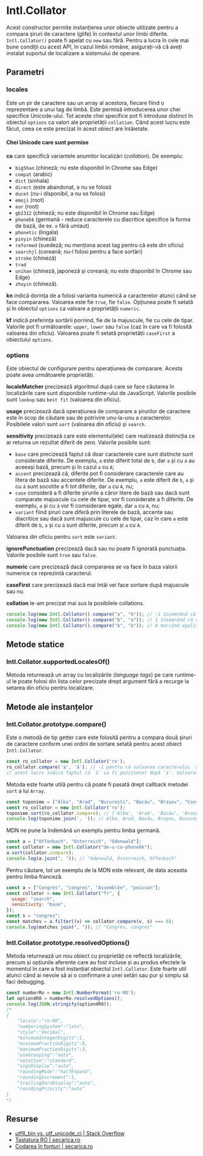 # Intl.Collator

Acest constructor permite instanțierea unor obiecte utilizate pentru a compara șiruri de caractere (glife) în contextul unor limbi diferite. `Intl.Collator()` poate fi apelat cu `new` sau fără. Pentru a lucra în cele mai bune condiții cu acest API, în cazul limbii române, asigurați-vă că aveți instalat suportul de localizare a sistemului de operare.

## Parametri

### locales

Este un șir de caractere sau un array al acestora, fiecare fiind o reprezentare a unui tag de limbă. Este permisă introducerea unor chei specifice Unicode-ului. Tot aceste chei specifice pot fi introduse distinct în obiectul `options` ca valori ale proprietății `collation`. Când acest lucru este făcut, ceea ce este precizat în acest obiect are întâietate.

#### Chei Unicode care sunt permise

**co** care specifică variantele anumitor localizări (*collation*). De exemplu:

- `big5han`  (chineză; nu este disponibil în Chrome sau Edge)
- `compat`   (arabic)
- `dict`     (sinhala)
- `direct`   (este abandonat, a nu se folosi)
- `ducet`    (nu-i disponibil, a nu se folosi)
- `emoji`    (root)
- `eor`      (root)
- `gb2312`   (chineză; nu este disponibil în Chrome sau Edge)
- `phonebk`  (germană - reduce caracterele cu diacritice specifice la forma de bază, de ex. `o` fără umlaut)
- `phonetic` (lingala)
- `pinyin`   (chineză)
- `reformed` (suedeză; nu menționa acest tag pentru că este din oficiu)
- `searchjl` (coreană; nu-l folosi pentru a face sortări)
- `stroke`   (chineză)
- `trad`
- `unihan`   (chineză, japoneză și coreană; nu este disponibil în Chrome sau Edge)
- `zhuyin`   (chineză).

**kn** indică dorința de a folosi varianta numerică a caracterelor atunci când se face compararea. Valoarea este fie `true`, fie `false`. Opțiunea poate fi setată și în obiectul `options` ca valoare a proprietății `numeric`.

**kf** indică preferința sortării pornind, fie de la majuscule, fie cu cele de tipar. Valorile pot fi următoarele: `upper`, `lower` sau `false` (caz în care va fi folosită valoarea din oficiu). Valoarea poate fi setată proprietății `caseFirst` a obiectului `options`.

### options

Este obiectul de configurare pentru operațiunea de comparare. Acesta poate avea următoarele proprietăți.

**localeMatcher** precizează algoritmul după care se face căutarea în localizările care sunt disponibile runtime-ului de JavaScript. Valorile posibile sunt `lookup` sau `best fit` (valoarea din oficiu).

**usage** precizează dacă operațiunea de comparare a șirurilor de caractere este în scop de căutare sau de potrivire unu-la-unu a caracterelor. Posibilele valori sunt `sort` (valoarea din oficiu) și `search`.

**sensitivity** precizează care este elementul(ele) care realizează distincția ce ar returna un rezultat diferit de zero. Valorile posibile sunt:

- `base` care precizează faptul că doar caracterele care sunt distincte sunt considerate diferite. De exemplu, `a` este diferit total de `b`, dar `a` și cu `á` au aceeași bază, precum și în cazul `a` cu `A`;
- `accent` precizează că, diferite pot fi considerare caracterele care au litera de bază sau accentele diferite. De exemplu, `a` este diferit de `b`, `a` și cu `á` sunt socotite a fi tot diferite, dar `a` cu `A`, nu;
- `case` consideră a fi diferite șirurile a căror litere de bază sau dacă sunt comparate majuscule cu cele de tipar, vor fi considerate a fi diferite. De exemplu, `a` și cu `á` vor fi comsiderare egale, dar  `a` cu `A`, nu;
- `variant` fiind șiruri care diferă prin literele de bază, accente sau diacritice sau dacă sunt majuscule cu cele de tipar, caz în care `a` este diferit de `b`, `a` și cu `á` sunt diferite, precum și `a` cu `A`.

Valoarea din oficiu pentru `sort` este `variant`.

**ignorePunctuation** precizează dacă sau nu poate fi ignorată punctuația. Valorile posibile sunt `true` sau `false`.

**numeric** care precizează dacă compararea se va face în baza valorii numerice ce reprezintă caracterul.

**caseFirst** care precizează dacă mai întâi vei face sortare după majuscule sau nu.

**collation** le-am precizat mai sus la posibilele collations.

```javascript
console.log(new Intl.Collator().compare("a", "b")); // -1 însemnând că cele două caractere sunt diferite - valoare celui de-al doilea fiind mai mare decât primul din comparație
console.log(new Intl.Collator().compare("b", "a")); // 1 însemnând că valoarea primului este mai mare decât a celui de-al doilea
console.log(new Intl.Collator().compare("b", "b")); // 0 marcând egalitatea între cele două caractere
```

## Metode statice

### Intl.Collator.supportedLocalesOf()

Metoda returnează un array cu localizările (*language tags*) pe care runtime-ul le poate folosi din lista celor precizate drept argument fără a recurge la setarea din oficiu pentru localizare.

## Metode ale instanțelor

### Intl.Collator.prototype.compare()

Este o metodă de tip getter care este folosită pentru a compara două șiruri de caractere conform unei ordini de sortare setată pentru acest obiect `Intl.Collator`.

```javascript
const ro_collator = new Intl.Collator('ro');
ro_collator.compare('a', 'ă'); // -1 pentru că valoarea caracterului `ă` este mai mare decât a lui `a`.
// acest lucru indică faptul că `ă` va fi poziționat după `a`. Valoarea negativă înseamnă că operandul (caracterul) din stânga e mai mic ca valoare decât cel cu care este comparat
```

Metoda este foarte utilă pentru că poate fi pasată drept callback metodei `sort` a lui `Array`.

```javascript
const toponime = ["Alba", "Arad", "București", "Bacău", "Brașov", "Constanța", "Cluj-Napoca"]; // array de sortat
const ro_collator = new Intl.Collator('ro');
toponime.sort(ro_collator.compare); // ['Alba', 'Arad', 'Bacău', 'Brașov', 'București', 'Cluj-Napoca', 'Constanța']
console.log(toponime.join(', ')); // Alba, Arad, Bacău, Brașov, București, Cluj-Napoca, Constanța
```

MDN ne pune la îndemână un exemplu pentru limba germană.

```javascript
const a = ["Offenbach", "Österreich", "Odenwald"];
const collator = new Intl.Collator("de-u-co-phonebk");
a.sort(collator.compare);
console.log(a.join(", ")); // "Odenwald, Österreich, Offenbach"
```

Pentru căutare, tot un exemplu de la MDN este relevant, de data aceasta pentru limba franceză.

```javascript
const a = ["Congrès", "congres", "Assemblée", "poisson"];
const collator = new Intl.Collator("fr", {
  usage: "search",
  sensitivity: "base",
});
const s = "congres";
const matches = a.filter((v) => collator.compare(v, s) === 0);
console.log(matches.join(", ")); // "Congrès, congres"
```

### Intl.Collator.prototype.resolvedOptions()

Metoda returnează un nou obiect cu proprietăți ce reflectă localizările, precum și opțiunile aferente care au fost incluse și au produs efectele la momentul în care a fost instanțiat obiectul `Intl.Collator`. Este foarte util atunci când ai nevoie să ai o confirmare a unei setări sau pur și simplu să faci debugging.

```javascript
const numberRo = new Intl.NumberFormat('ro-RO');
let option4RO = numberRo.resolvedOptions();
console.log(JSON.stringify(option4RO));
/*
{
    "locale":"ro-RO",
    "numberingSystem":"latn",
    "style":"decimal",
    "minimumIntegerDigits":1,
    "minimumFractionDigits":0,
    "maximumFractionDigits":3,
    "useGrouping":"auto",
    "notation":"standard",
    "signDisplay":"auto",
    "roundingMode":"halfExpand",
    "roundingIncrement":1,
    "trailingZeroDisplay":"auto",
    "roundingPriority":"auto"
}
*/
```

## Resurse

- [utf8_bin vs. utf_unicode_ci | Stack Overflow](https://stackoverflow.com/questions/10929836/utf8-bin-vs-utf-unicode-ci)
- [Tastatura RO | secarica.ro](https://www.secarica.ro/index.php/en/rou/tastatura-ro)
- [Codarea în fonturi | secarica.ro](https://www.secarica.ro/index.php/en/rou/codarea-in-fonturi)
